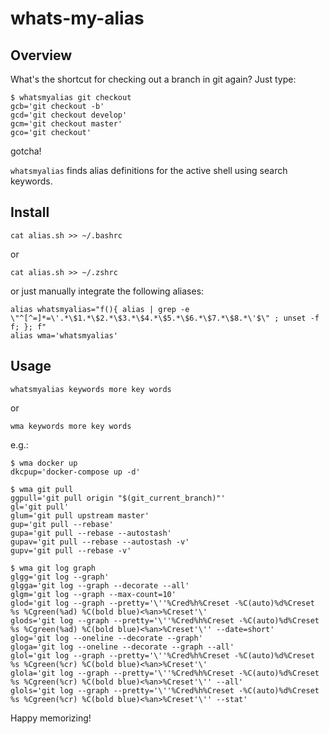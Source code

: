 # whats-my-alias

## Overview
What's the shortcut for checking out a branch in git again? Just type:
```
$ whatsmyalias git checkout 
gcb='git checkout -b'
gcd='git checkout develop'
gcm='git checkout master'
gco='git checkout'
```
gotcha!

```whatsmyalias``` finds alias definitions for the active shell using search keywords.

## Install

```
cat alias.sh >> ~/.bashrc
```
or
```
cat alias.sh >> ~/.zshrc
```
or just manually integrate the following aliases:
```
alias whatsmyalias="f(){ alias | grep -e \"^[^=]*=\'.*\$1.*\$2.*\$3.*\$4.*\$5.*\$6.*\$7.*\$8.*\'$\" ; unset -f f; }; f"
alias wma='whatsmyalias'
```

## Usage

```
whatsmyalias keywords more key words
```
or
```
wma keywords more key words
```

e.g.:
```
$ wma docker up
dkcpup='docker-compose up -d'

$ wma git pull
ggpull='git pull origin "$(git_current_branch)"'
gl='git pull'
glum='git pull upstream master'
gup='git pull --rebase'
gupa='git pull --rebase --autostash'
gupav='git pull --rebase --autostash -v'
gupv='git pull --rebase -v'

$ wma git log graph
glgg='git log --graph'
glgga='git log --graph --decorate --all'
glgm='git log --graph --max-count=10'
glod='git log --graph --pretty='\''%Cred%h%Creset -%C(auto)%d%Creset %s %Cgreen(%ad) %C(bold blue)<%an>%Creset'\'
glods='git log --graph --pretty='\''%Cred%h%Creset -%C(auto)%d%Creset %s %Cgreen(%ad) %C(bold blue)<%an>%Creset'\'' --date=short'
glog='git log --oneline --decorate --graph'
gloga='git log --oneline --decorate --graph --all'
glol='git log --graph --pretty='\''%Cred%h%Creset -%C(auto)%d%Creset %s %Cgreen(%cr) %C(bold blue)<%an>%Creset'\'
glola='git log --graph --pretty='\''%Cred%h%Creset -%C(auto)%d%Creset %s %Cgreen(%cr) %C(bold blue)<%an>%Creset'\'' --all'
glols='git log --graph --pretty='\''%Cred%h%Creset -%C(auto)%d%Creset %s %Cgreen(%cr) %C(bold blue)<%an>%Creset'\'' --stat'
```

Happy memorizing!